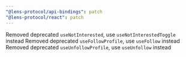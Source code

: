 ```yaml
---
"@lens-protocol/api-bindings": patch
"@lens-protocol/react": patch
---
```


Removed deprecated `useNotInterested`, use `useNotInterestedToggle` instead
Removed deprecated `useFollowProfile`, use `useFollow` instead
Removed deprecated `useUnfollowProfile`, use `useUnfollow` instead
